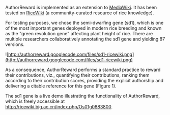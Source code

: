 AuthorReward is implemented as an extension to [MediaWiki](https://www.mediawiki.org/). It has been tested on [RiceWiki](http://ricewiki.big.ac.cn) (a community-curated resource of rice knowledge).

For testing purposes, we chose the semi-dwarfing gene (sd1), which is one of the most important genes deployed in modern rice breeding and known as the "green revolution gene" affecting plant height of rice. There are multiple researchers collaboratively annotating the sd1 gene and yielding 87 versions.


![http://authorreward.googlecode.com/files/sd1-ricewiki.png](http://authorreward.googlecode.com/files/sd1-ricewiki.png)



As a consequence, AuthorReward performs a standard practice to reward their contributions, viz., quantifying their contributions, ranking them according to their contribution scores, providing the explicit authorship and delivering a citable reference for this gene (Figure 1).

The sd1 gene is a live demo illustrating the functionality of AuthorReward, which is freely accessible at http://ricewiki.big.ac.cn/index.php/Os01g0883800.